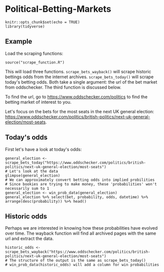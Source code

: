 # Political-Betting-Markets

```{r setup, include=FALSE}
knitr::opts_chunk$set(echo = TRUE)
library(tidyverse)
```

## Example

Load the scraping functions:

```{r, message = FALSE}
source("scrape_function.R")
```

This will load three functions. `scrape_bets_wayback()` will scrape historic bettings odds from the internet archives. `scrape_bets_today()` will scrape today's betting odds. Both take a single argument: the url of the bet market from oddschecker. The third function is discussed below. 

To find the url, go to <https://www.oddschecker.com/politics> to find the betting market of interest to you. 

Let's focus on the bets for the most seats in the next UK general election: <https://www.oddschecker.com/politics/british-politics/next-uk-general-election/most-seats>. 


## Today's odds 

First let's have a look at today's odds: 

```{r, message = FALSE, warning = FALSE}
general_election <- scrape_bets_today("https://www.oddschecker.com/politics/british-politics/next-uk-general-election/most-seats")
# Let's look at the data 
glimpse(general_election)
# We can approximately convert betting odds into implied probilities 
# Since bookies are trying to make money, these 'probabilities' won't necessarily sum to 1
general_election <- win_prob_data(general_election)
general_election %>% select(bet, probability, odds, datetime) %>% arrange(desc(probability)) %>% head()
```

## Historic odds

Perhaps we are interested in knowing how these probabilities have evolved over time. The wayback function will find all archived pages with the same url and extract the data. 

```{r, eval = F}
historic_odds <- scrape_bets_wayback("https://www.oddschecker.com/politics/british-politics/next-uk-general-election/most-seats")
# The structure of the output is the same as scrape_bets_today()
# win_prob_data(historic_odds) will add a column for win probabilities
